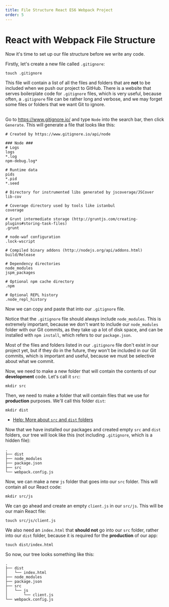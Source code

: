 ```yaml
---
title: File Structure React ES6 Webpack Project
order: 5
---
```

# React with Webpack File Structure

Now it's time to set up our file structure before we write any code.

Firstly, let's create a new file called `.gitignore`:

```
touch .gitignore
```

This file will contain a list of all the files and folders that are **not** to be included when we push our project to GitHub. There is a website that serves boilerplate code for `.gitignore` files, which is very useful, because often, a `.gitignore` file can be rather long and verbose, and we may forget some files or folders that we want Git to ignore.

##

Go to https://www.gitignore.io/ and type `Node` into the search bar, then click `Generate`. This will generate a file that looks like this:

```
# Created by https://www.gitignore.io/api/node

### Node ###
# Logs
logs
*.log
npm-debug.log*

# Runtime data
pids
*.pid
*.seed

# Directory for instrumented libs generated by jscoverage/JSCover
lib-cov

# Coverage directory used by tools like istanbul
coverage

# Grunt intermediate storage (http://gruntjs.com/creating-plugins#storing-task-files)
.grunt

# node-waf configuration
.lock-wscript

# Compiled binary addons (http://nodejs.org/api/addons.html)
build/Release

# Dependency directories
node_modules
jspm_packages

# Optional npm cache directory
.npm

# Optional REPL history
.node_repl_history

```

Now we can copy and paste that into our `.gitignore` file.

Notice that the `.gitignore` file should always include `node_modules`. This is extremely important, because we don't want to include our `node_modules` folder with our Git commits, as they take up a lot of disk space, and can be installed with `npm install`, which refers to our `package.json`.

Most of the files and folders listed in our `.gitignore` file don't exist in our project yet, but if they do in the future, they won't be included in our Git commits, which is important and useful, because we must be selective about what we commit.

Now, we need to make a new folder that will contain the contents of our **development** code. Let's call it `src`:

```
mkdir src
```

Then, we need to make a folder that will contain files that we use for **production** purposes. We'll call this folder `dist`:

```
mkdir dist
```

- [Help: More about `src` and `dist` folders](http://stackoverflow.com/questions/23730882/what-is-the-role-of-src-and-dist-folders/23731040#23731040)

Now that we have installed our packages and created empty `src` and `dist` folders, our tree will look like this (not including `.gitignore`, which is a hidden file):

```
.
├── dist
├── node_modules
├── package.json
├── src
└── webpack.config.js
```

Now, we can make a new `js` folder that goes into our `src` folder. This will contain all our React code:

```
mkdir src/js
```

We can go ahead and create an empty `client.js` in our `src/js`. This will be our main React file:

```
touch src/js/client.js
```

We also need an `index.html` that **should not** go into our `src` folder, rather into our `dist` folder, because it is required for the **production** of our app:

```
touch dist/index.html
```

So now, our tree looks something like this:

```
.
├── dist
│   └── index.html
├── node_modules
├── package.json
├── src
│   └── js
│       └── client.js
└── webpack.config.js
```
